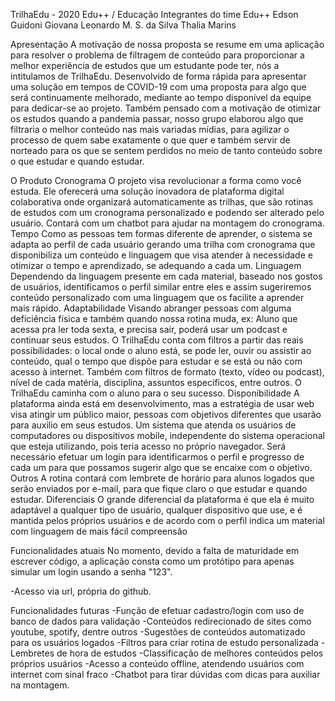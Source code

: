 TrilhaEdu - 2020
Edu++ / Educação
Integrantes do time Edu++
Edson Guidoni Giovana Leonardo M. S. da Silva Thalia Marins

Apresentação
A motivação de nossa proposta se resume em uma aplicação para resolver o problema de filtragem de conteúdo para proporcionar a melhor experiência de estudos que um estudante pode ter, nós a intitulamos de TrilhaEdu. Desenvolvido de forma rápida para apresentar uma solução em tempos de COVID-19 com uma proposta para algo que será continuamente melhorado, mediante ao tempo disponível da equipe para dedicar-se ao projeto. Também pensado com a motivação de otimizar os estudos quando a pandemia passar, nosso grupo elaborou algo que filtraria o melhor conteúdo nas mais variadas mídias, para agilizar o processo de quem sabe exatamente o que quer e também servir de norteado para os que se sentem perdidos no meio de tanto conteúdo sobre o que estudar e quando estudar.

O Produto
Cronograma O projeto visa revolucionar a forma como você estuda. Ele oferecerá uma solução inovadora de plataforma digital colaborativa onde organizará automaticamente as trilhas, que são rotinas de estudos com um cronograma personalizado e podendo ser alterado pelo usuário. Contará com um chatbot para ajudar na montagem do cronograma. Tempo Como as pessoas tem formas diferente de aprender, o sistema se adapta ao perfil de cada usuário gerando uma trilha com cronograma que disponibiliza um conteúdo e linguagem que visa atender à necessidade e otimizar o tempo e aprendizado, se adequando a cada um. Linguagem Dependendo da linguagem presente em cada material, baseado nos gostos de usuários, identificamos o perfil similar entre eles e assim sugeriremos conteúdo personalizado com uma linguagem que os facilite a aprender mais rápido. Adaptabilidade Visando abranger pessoas com alguma deficiência física e também quando nossa rotina muda, ex: Aluno que acessa pra ler toda sexta, e precisa sair, poderá usar um podcast e continuar seus estudos. O TrilhaEdu conta com filtros a partir das reais possibilidades: o local onde o aluno está, se pode ler, ouvir ou assistir ao conteúdo, qual o tempo que dispõe para estudar e se está ou não com acesso à internet. Também com filtros de formato (texto, vídeo ou podcast), nível de cada matéria, disciplina, assuntos específicos, entre outros. O TrilhaEdu caminha com o aluno para o seu sucesso. Disponibilidade A plataforma ainda está em desenvolvimento, mas a estratégia de usar web visa atingir um público maior, pessoas com objetivos diferentes que usarão para auxilio em seus estudos. Um sistema que atenda os usuários de computadores ou dispositivos mobile, independente do sistema operacional que esteja utilizando, pois teria acesso no próprio navegador. Será necessário efetuar um login para identificarmos o perfil e progresso de cada um para que possamos sugerir algo que se encaixe com o objetivo. Outros A rotina contará com lembrete de horário para alunos logados que serão enviados por e-mail, para que fique claro o que estudar e quando estudar. Diferenciais O grande diferencial da plataforma é que ela é muito adaptável a qualquer tipo de usuário, qualquer dispositivo que use, e é mantida pelos próprios usuários e de acordo com o perfil indica um material com linguagem de mais fácil compreensão

Funcionalidades atuais
No momento, devido a falta de maturidade em escrever código, a aplicação consta como um protótipo para apenas simular um login usando a senha "123".

-Acesso via url, própria do github.

Funcionalidades futuras
-Função de efetuar cadastro/login com uso de banco de dados para validação -Conteúdos redirecionado de sites como youtube, spotify, dentre outros -Sugestões de conteúdos automatizado para os usuários logados -Filtros para criar rotina de estudo personalizada -Lembretes de hora de estudos -Classificação de melhores conteúdos pelos próprios usuários -Acesso a conteúdo offline, atendendo usuários com internet com sinal fraco -Chatbot para tirar dúvidas com dicas para auxiliar na montagem.
